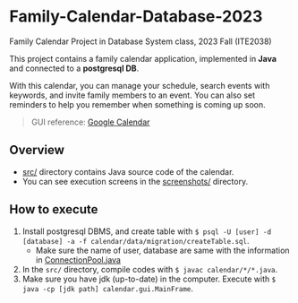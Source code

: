 # Family-Calendar-Database-2023
Family Calendar Project in Database System class, 2023 Fall (ITE2038)

This project contains a family calendar application, implemented in **Java** and connected to a **postgresql DB**.

With this calendar, you can manage your schedule, search events with keywords, and invite family members to an event. You can also set reminders to help you remember when something is coming up soon.
> GUI reference: [Google Calendar](https://calendar.google.com/calendar/u/0/r)

## Overview
- [src/](./src) directory contains Java source code of the calendar.
- You can see execution screens in the [screenshots/](./screenshots) directory.

## How to execute
1. Install postgresql DBMS, and create table with `$ psql -U [user] -d [database] -a -f calendar/data/migration/createTable.sql`.
    - Make sure the name of user, database are same with the information in [ConnectionPool.java](./src/calendar/data/connection/ConnectionPool.java)
2. In the `src/` directory, compile codes with `$ javac calendar/*/*.java`.
3. Make sure you have jdk (up-to-date) in the computer. Execute with `$ java -cp [jdk path] calendar.gui.MainFrame`.

